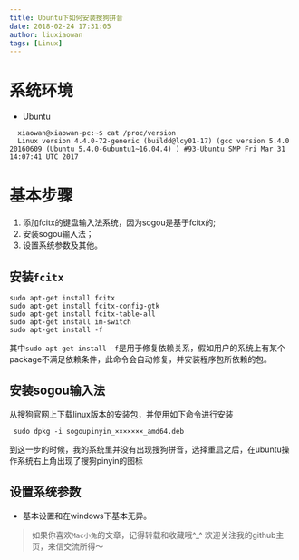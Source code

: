 ```yaml
---
title: Ubuntu下如何安装搜狗拼音
date: 2018-02-24 17:31:05
author: liuxiaowan
tags: [Linux]
---
```


# 系统环境

- Ubuntu

```
  xiaowan@xiaowan-pc:~$ cat /proc/version
  Linux version 4.4.0-72-generic (buildd@lcy01-17) (gcc version 5.4.0 20160609 (Ubuntu 5.4.0-6ubuntu1~16.04.4) ) #93-Ubuntu SMP Fri Mar 31 14:07:41 UTC 2017
```

# 基本步骤

1. 添加fcitx的键盘输入法系统，因为sogou是基于fcitx的;
2. 安装sogou输入法；
3. 设置系统参数及其他。

## 安装`fcitx`

```
sudo apt-get install fcitx
sudo apt-get install fcitx-config-gtk
sudo apt-get install fcitx-table-all
sudo apt-get install im-switch
sudo apt-get install -f
```

  其中`sudo apt-get install -f`是用于修复依赖关系，假如用户的系统上有某个package不满足依赖条件，此命令会自动修复，并安装程序包所依赖的包。

## 安装sogou输入法

从搜狗官网上下载linux版本的安装包，并使用如下命令进行安装

```
 sudo dpkg -i sogoupinyin_×××××××_amd64.deb
```

到这一步的时候，我的系统里并没有出现搜狗拼音，选择重启之后，在ubuntu操作系统右上角出现了搜狗pinyin的图标

## 设置系统参数

- 基本设置和在windows下基本无异。


>如果你喜欢`Mac小兔`的文章，记得转载和收藏哦^_^
>欢迎关注我的github主页，来信交流所得～
